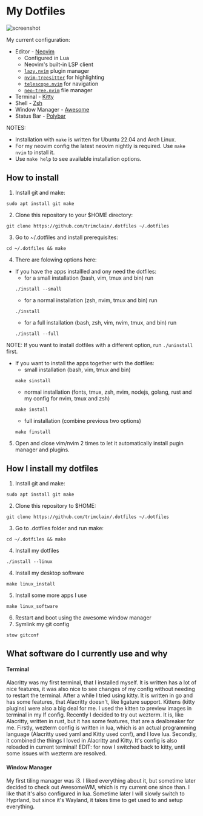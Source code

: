 # My Dotfiles

![screenshot](https://user-images.githubusercontent.com/84108846/194804318-319eac9f-f69d-45dc-a4c1-fbd396bcef59.png)

My current configuration:
- Editor - [Neovim](https://neovim.io)
    - Configured in Lua
    - Neovim's built-in LSP client
    - [`lazy.nvim`](https://github.com/folke/lazy.nvim) plugin manager
    - [`nvim-treesitter`](https://github.com/nvim-treesitter/nvim-treesitter/) for highlighting
    - [`telescope.nvim`](https://github.com/nvim-telescope/telescope.nvim) for navigation
    - [`neo-tree.nvim`](https://github.com/nvim-neo-tree/neo-tree.nvim) file manager
- Terminal - [Kitty](https://sw.kovidgoyal.net/kitty/)
- Shell - [Zsh](https://www.zsh.org)
- Window Manager - [Awesome](https://awesomewm.org/)
- Status Bar - [Polybar](https://polybar.github.io/)

NOTES:
- Installation with `make` is written for Ubuntu 22.04 and Arch Linux.
- For my neovim config the latest neovim nightly is required. Use `make nvim` to install it.
- Use `make help` to see available installation options.


## How to install

1. Install git and make:
```
sudo apt install git make
```
2. Clone this repository to your $HOME directory:
```
git clone https://github.com/trimclain/.dotfiles ~/.dotfiles
```
3. Go to ~/.dotfiles and install prerequisites:
```
cd ~/.dotfiles && make
```
4. There are folowing options here:
- If you have the apps installled and ony need the dotfiles:
    - for a small installation (bash, vim, tmux and bin) run
    ```
    ./install --small
    ```
    - for a normal installation (zsh, nvim, tmux and bin) run
    ```
    ./install
    ```
    - for a full installation (bash, zsh, vim, nvim, tmux, and bin) run
    ```
    ./install --full
    ```
NOTE: If you want to install dotfiles with a different option, run `./uninstall` first.
- If you want to install the apps together with the dotfiles:
    - small installation (bash, vim, tmux and bin)
    ```
    make sinstall
    ```
    - normal installation (fonts, tmux, zsh, nvim, nodejs, golang, rust and my config for nvim, tmux and zsh)
    ```
    make install
    ```
    - full installation (combine previous two options)
    ```
    make finstall
    ```
5. Open and close vim/nvim 2 times to let it automatically install pugin manager and plugins. <br>


## How I install my dotfiles

1. Install git and make:
```
sudo apt install git make
```
2. Clone this repository to $HOME:
```
git clone https://github.com/trimclain/.dotfiles ~/.dotfiles
```
3. Go to .dotfiles folder and run make:
```
cd ~/.dotfiles && make
```
4. Install my dotfiles
```
./install --linux
```
4. Install my desktop software
```
make linux_install
```
5. Install some more apps I use
```
make linux_software
```
6. Restart and boot using the awesome window manager
7. Symlink my git config
```
stow gitconf
```

## What software do I currently use and why

#### Terminal
Alacritty was my first terminal, that I installed myself. It is written has a lot of nice features, it was also
nice to see changes of my config without needing to restart the terminal.
After a while I tried using kitty. It is written in go and has some features, that Alacritty doesn't, like ligature support. Kittens (kitty plugins)
were also a big deal for me. I used the kitten to preview images in terminal in my lf config.
Recently I decided to try out wezterm. It is, like Alacritty, written in rust, but it has some features, that are a dealbreaker for me.
Firstly, wezterm config is written in lua, which is an actual programming language (Alacritty used yaml and Kitty used conf),
and I love lua. Secondly, it combined the things I loved in Alacritty and Kitty. It's config is also reloaded in current terminal!
EDIT: for now I switched back to kitty, until some issues with wezterm are resolved.

#### Window Manager
My first tiling manager was i3. I liked everything about it, but sometime later decided to check out AwesomeWM, which is my current one since than.
I like that it's also configured in lua. Sometime later I will slowly switch to Hyprland, but since it's Wayland, it takes time to get used to and setup everything.
